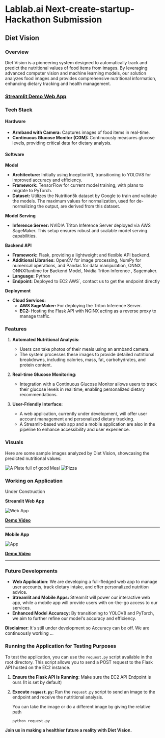 # Lablab.ai Next-create-startup-Hackathon Submission

## Diet Vision

### Overview

Diet Vision is a pioneering system designed to automatically track and predict the nutritional values of food items from images. By leveraging advanced computer vision and machine learning models, our solution analyzes food images and provides comprehensive nutritional information, enhancing dietary tracking and health management.

### [Streamlit Demo Web App](https://dietvision.streamlit.app/)

### Tech Stack

#### Hardware
- **Armband with Camera:** Captures images of food items in real-time.
- **Continuous Glucose Monitor (CGM):** Continuously measures glucose levels, providing critical data for dietary analysis.

#### Software

**Model**
- **Architecture:** Initially using InceptionV3, transitioning to YOLOV8 for improved accuracy and efficiency.
- **Framework:** TensorFlow for current model training, with plans to migrate to PyTorch.
- **Dataset:** Utilizes the Nutrition5k dataset by Google to train and validate the models. The maximum values for normalization, used for de-normalizing the output, are derived from this dataset.

**Model Serving**
- **Inference Server:** NVIDIA Triton Inference Server deployed via AWS SageMaker. This setup ensures robust and scalable model serving capabilities.

**Backend API**
- **Framework:** Flask, providing a lightweight and flexible API backend.
- **Additional Libraries:** OpenCV for image processing, NumPy for numerical operations, and Pandas for data manipulation, ONNX, ONNXRuntime for Backend Model, Nvidia Triton Inference , Sagemaker.
- **Language:** Python
- **Endpoint:** Deployed to EC2 AWS`, contact us to get the endpoint directly

**Deployment**
- **Cloud Services:** 
  - **AWS SageMaker:** For deploying the Triton Inference Server.
  - **EC2:** Hosting the Flask API with NGINX acting as a reverse proxy to manage traffic.

### Features

1. **Automated Nutritional Analysis:**
   - Users can take photos of their meals using an armband camera.
   - The system processes these images to provide detailed nutritional breakdowns, including calories, mass, fat, carbohydrates, and protein content.

2. **Real-time Glucose Monitoring:**
   - Integration with a Continuous Glucose Monitor allows users to track their glucose levels in real time, enabling personalized dietary recommendations.

3. **User-Friendly Interface:**
   - A web application, currently under development, will offer user account management and personalized dietary tracking.
   - A Streamlit-based web app and a mobile application are also in the pipeline to enhance accessibility and user experience.

### Visuals

Here are some sample images analyzed by Diet Vision, showcasing the predicted nutritional values:

![A Plate full of good Meal](https://github.com/MFaiqKhan/lablab-next-create-your-startup_HACKATHON/blob/ccd3e35af648d4416c27aed764c9275deb552020/images/Image1.png)
![Pizza](https://github.com/MFaiqKhan/lablab-next-create-your-startup_HACKATHON/blob/ccd3e35af648d4416c27aed764c9275deb552020/images/Image2.png)

### Working on Application

Under Construction

**Streamlit Web App**

![Web App](assets/diet_vision_web_app.png)

**[Demo Video](assets/diet_vision_app.mov)**

---

**Mobile App**

![App](assets/diet_vision_app.png)

**[Demo Video](assets/diet_vision_app.mov)**

---

### Future Developments

- **Web Application:** We are developing a full-fledged web app to manage user accounts, track dietary intake, and offer personalized nutrition advice.
- **Streamlit and Mobile Apps:** Streamlit will power our interactive web app, while a mobile app will provide users with on-the-go access to our services.
- **Enhanced Model Accuracy:** By transitioning to YOLOV8 and PyTorch, we aim to further refine our model's accuracy and efficiency.

**Disclaimer**: It's still under development so Accuracy can be off. We are continuously working ...


### Running the Application for Testing Purposes

To test the application, you can use the `request.py` script available in the root directory. This script allows you to send a POST request to the Flask API hosted on the EC2 instance.

1. **Ensure the Flask API is Running:**
   Make sure the EC2 API Endpoint is ours (It is set by default)

2. **Execute `request.py`:**
   Run the `request.py` script to send an image to the endpoint and receive the nutritional analysis.

   You can take the image or do a different image by giving the relative path

   ```sh
   python request.py
   ```


**Join us in making a healthier future a reality with Diet Vision.**
















